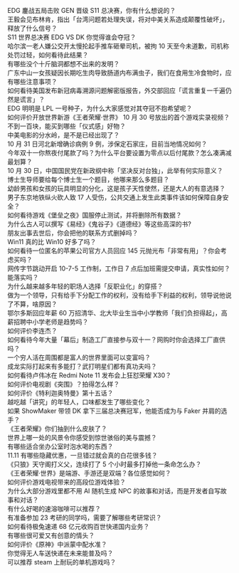 EDG 鏖战五局击败 GEN 晋级 S11 总决赛，你有什么想说的？  
王毅会见布林肯，指出「台湾问题若处理失误，将对中美关系造成颠覆性破坏」，释放了什么信号？  
S11 世界总决赛 EDG VS DK 你觉得谁会夺冠？  
哈尔滨一老人嫌公交开太慢抡起手推车砸晕司机，被拘 10 天至今未道歉，司机称处罚过轻，如何看待此结果？  
有哪些没个十斤脑洞都想不出来的发明？  
广东中山一女孩疑因长期吃生肉导致肠道内布满虫子，我们在食用生冷食物时，应有哪些注意事项？  
如何看待美国发布新冠病毒溯源问题解密版报告，外交部回应「谎言重复一千遍仍然是谎言」？  
EDG 明明是 LPL 一号种子，为什么大家感觉对其夺冠不抱希望呢？  
如何评价开放世界新游《王者荣耀·世界》 10 月 30 号放出的首个游戏实录视频？  
不到一百块，能买到哪些「仪式感」好物？  
中美电影的分水岭，是不是已经出现了？  
10 月 31 日河北新增确诊病例 9 例，涉保定石家庄，目前当地情况如何？  
今年双十一你熬夜付尾款了吗？为什么平台要设置为零点以后付尾款？怎么凑满减最划算？  
10 月 30 日，中国国民党在新政纲中称「坚决反对台独」，此举有何实际意义？  
博士生导师要给每个博士生一个题目，他哪来那么多题目？  
幼龄男孩和女孩的玩具明显的分化，这是孩子天性使然，还是大人的有意选择？  
男子东京地铁纵火砍人致 17 人受伤，公共交通上发生此类事件该如何保障自身安全？  
如何看待游戏《堡垒之夜》国服停止测试，并将删除所有数据？  
为什么古人可以撰写《易经》《鬼谷子》《道德经》等这些高深的书?  
朋友出事去世后，你会把他的联系方式删掉吗？  
Win11 真的比 Win10 好多了吗？  
如何看待一位匿名的苹果公司官方人员回应 145 元抛光布「非常有用」？你会考虑买吗？  
网传字节跳动开启 10-7-5 工作制，工作日 7 点后加班需提交申请，真实性如何？能落实吗？  
为什么越来越多年轻的职场人选择「反职业化」的穿搭？  
做为一个领导，只有给手下分配工作的权利，没有给手下利益的权利，领导说他说了不算，啥原因？  
鄂尔多斯回应年薪 60 万招清华、北大毕业生当中小学教师「我们负担得起」，高薪招聘中小学老师是趋势吗？  
如何评价李连杰？  
如何看待今年大量「幕后」制造工厂直接参与双十一？网购时你会选择工厂直供吗？  
一个穷人活在周围都是富人的世界里面可以变富吗？  
成龙实际打起来有多能打？武打明星们都有真功夫吗？  
如何看待卢伟冰在 Redmi Note 11 发布会上狂怼荣耀 X30？  
如何评价电视剧《突围》？拍得怎么样？  
如何评价《特利迦奥特曼》第十五话？  
越吃越「讲究」的年轻人，口味都发生了哪些变化？  
如果 ShowMaker 带领 DK 拿下三届总决赛冠军，他能否成为与 Faker 并肩的选手？  
《王者荣耀》你们抽到什么皮肤了？  
世界上哪一处的风景令你感受到惊世骇俗的美与震撼？  
有哪些适合坐办公室时泡水喝的东西？  
11.11 有哪些隐藏优惠，一旦错过就会真的白花很多钱？  
《只狼》天守阁打义父，连续打了 5 个小时最多打掉他一条命怎么办？  
《王者荣耀·世界》是端游、手游还是双端？各位感觉如何？  
如何评价游戏电视带来的高段位游戏体验？  
为什么大部分游戏里都不用 AI 随机生成 NPC 的故事和对话，而是开发者自写故事和对话？  
有什么好喝的速溶咖啡可以推荐？  
有准备参加 23 考研的同学吗，需要了解哪些考研常识？  
如何看待极兔速递 68 亿元收购百世快递国内业务？  
有哪些很可爱又有创意的情头？  
如何评价《原神》中派蒙中配水准？  
你觉得无人车送快递在未来能普及吗？  
可以推荐 steam 上耐玩的单机游戏吗？  
